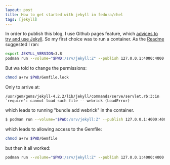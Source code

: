 ```yaml
---
layout: post
title: How to get started with jekyll in fedora/rhel
tags: [jekyll]
---
```


In order to publish this blog, I use Github pages feature, which [advices to try and use Jekyll](https://docs.github.com/en/pages/setting-up-a-github-pages-site-with-jekyll/adding-content-to-your-github-pages-site-using-jekyll#about-content-in-jekyll-sites). So my first choice was to run a container.
As the [Readme](https://github.com/envygeeks/jekyll-docker/blob/master/README.md) suggested I ran:
```bash
export JEKYLL_VERSION=3.8
podman run --volume="$PWD:/srv/jekyll:Z" --publish 127.0.0.1:4000:4000 jekyll/jekyll jekyll serve
```

But wa told to change the permissions:
```bash
chmod a+rw $PWD/Gemfile.lock 
```

Only to arrive at:
```
/usr/gem/gems/jekyll-4.2.2/lib/jekyll/commands/serve/servlet.rb:3:in `require': cannot load such file -- webrick (LoadError)
```

which leads to running "bundle add webrick" in the container.
```bash
$ podman run --volume="$PWD:/srv/jekyll:Z" --publish 127.0.0.1:4000:4000 jekyll/jekyll bundle add webrick
```

which leads to allowing access to the Gemfile:
```bash
chmod a+rw $PWD/Gemfile
```

but then it all worked:
```bash
podman run --volume="$PWD:/srv/jekyll:Z" --publish 127.0.0.1:4000:4000 jekyll/jekyll jekyll serve
```